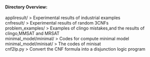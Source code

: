 
#### Directory Overview:

appliresult/ > 	 			Experimental results of industrial examples <br>
cnfresult/ >                  		Experimental results of random 3CNFs <br>
problem_examples/ >     		Examples of clingo mistakes,and the results of clingo,MMSAT and MRSAT  <br>
minimal_model/minimal/ >      		Codes for compute minimal model <br>
minimal_model/minisat/ >      		The codes of minisat <br>
cnf2lp.py > Convert the CNF formula into a disjunction logic program <br>
